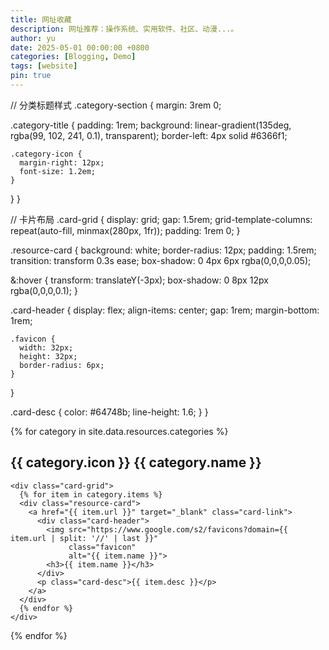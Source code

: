 ```yaml
---
title: 网址收藏
description: 网址推荐：操作系统、实用软件、社区、动漫...。
author: yu
date: 2025-05-01 00:00:00 +0800
categories: [Blogging, Demo]
tags: [website]
pin: true
---
```


// 分类标题样式
.category-section {
  margin: 3rem 0;

  .category-title {
    padding: 1rem;
    background: linear-gradient(135deg, rgba(99, 102, 241, 0.1), transparent);
    border-left: 4px solid #6366f1;

    .category-icon {
      margin-right: 12px;
      font-size: 1.2em;
    }
  }
}

// 卡片布局
.card-grid {
  display: grid;
  gap: 1.5rem;
  grid-template-columns: repeat(auto-fill, minmax(280px, 1fr));
  padding: 1rem 0;
}

.resource-card {
  background: white;
  border-radius: 12px;
  padding: 1.5rem;
  transition: transform 0.3s ease;
  box-shadow: 0 4px 6px rgba(0,0,0,0.05);

  &:hover {
    transform: translateY(-3px);
    box-shadow: 0 8px 12px rgba(0,0,0,0.1);
  }

  .card-header {
    display: flex;
    align-items: center;
    gap: 1rem;
    margin-bottom: 1rem;

    .favicon {
      width: 32px;
      height: 32px;
      border-radius: 6px;
    }
  }

  .card-desc {
    color: #64748b;
    line-height: 1.6;
  }
}

<div class="resource-container">
  {% for category in site.data.resources.categories %}
  <section class="category-section">
    <h2 class="category-title">
      <span class="category-icon">{{ category.icon }}</span>
      {{ category.name }}
    </h2>

    <div class="card-grid">
      {% for item in category.items %}
      <div class="resource-card">
        <a href="{{ item.url }}" target="_blank" class="card-link">
          <div class="card-header">
            <img src="https://www.google.com/s2/favicons?domain={{ item.url | split: '//' | last }}"
                 class="favicon"
                 alt="{{ item.name }}">
            <h3>{{ item.name }}</h3>
          </div>
          <p class="card-desc">{{ item.desc }}</p>
        </a>
      </div>
      {% endfor %}
    </div>
  </section>
  {% endfor %}
</div>
